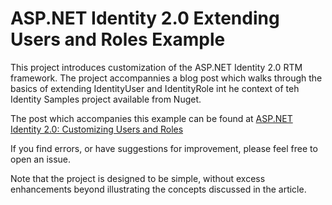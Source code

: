 ASP.NET Identity 2.0 Extending Users and Roles Example
======================================================

This project introduces customization of the ASP.NET Identity 2.0 RTM framework. The project accompannies a blog post which walks through the basics of extending IdentityUser and IdentityRole int he context of teh Identity Samples project available from Nuget. 

The post which accompanies this example can be found at [ASP.NET Identity 2.0: Customizing Users and Roles](http://typecastexception.com/post/2014/06/22/ASPNET-Identity-20-Customizing-Users-and-Roles.aspx)

If you find errors, or have suggestions for improvement, please feel free to open an issue. 

Note that the project is designed to be simple, without excess enhancements beyond illustrating the concepts discussed in the article. 
